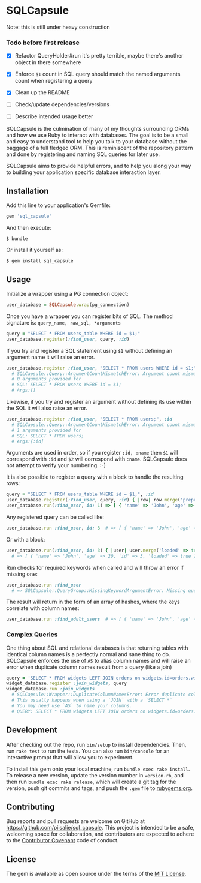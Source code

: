 # SQLCapsule

Note: this is still under heavy construction

### Todo before first release
- [x] Refactor QueryHolder#run it's pretty terrible, maybe there's another object in there somewhere
- [x] Enforce `$1` count in SQL query should match the named arguments count when registering a query
- [x] Clean up the README
- [ ] Check/update dependencies/versions
- [ ] Describe intended usage better


SQLCapsule is the culmination of many of my thoughts surrounding ORMs and how we use Ruby to
interact with databases. The goal is to be a small and easy to understand tool to help you
talk to your database without the baggage of a full fledged ORM. This is reminiscent of the
repository pattern and done by registering and naming SQL queries for later use.

SQLCapsule aims to provide helpful errors, and to help you along your way to building
your application specific database interaction layer.


## Installation

Add this line to your application's Gemfile:

```ruby
gem 'sql_capsule'
```

And then execute:

    $ bundle

Or install it yourself as:

    $ gem install sql_capsule

## Usage

Initialize a wrapper using a PG connection object:
```ruby
user_database = SQLCapsule.wrap(pg_connection)
```

Once you have a wrapper you can register bits of SQL. The method
signature is: `query_name, raw_sql, *arguments`

```ruby
query = "SELECT * FROM users_table WHERE id = $1;"
user_database.register(:find_user, query, :id)
```

If you try and register a SQL statement using `$1` without defining an
argument name it will raise an error.

```ruby
user_database.register :find_user, "SELECT * FROM users WHERE id = $1;"
  # SQLCapsule::Query::ArgumentCountMismatchError: Argument count mismatch
  # 0 arguments provided for
  # SQL: SELECT * FROM users WHERE id = $1;
  # Args:[]
```

Likewise, if you try and register an argument without defining
its use within the SQL it will also raise an error.

```ruby
user_database.register :find_user, "SELECT * FROM users;", :id
  # SQLCapsule::Query::ArgumentCountMismatchError: Argument count mismatch
  # 1 arguments provided for
  # SQL: SELECT * FROM users;
  # Args:[:id]
```

Arguments are used in order, so if you register `:id, :name` then `$1` will
correspond with `:id` and `$2` will correspond with `:name`. SQLCapsule does
not attempt to verify your numbering. :-)

It is also possible to register a query with a block to handle the resulting rows:

```ruby
query = "SELECT * FROM users_table WHERE id = $1;", :id
user_database.register(:find_user, query, :id) { |row| row.merge('preprocessed' => true) }
user_database.run(:find_user, id: 1) => [ { 'name' => 'John', 'age' => 20, 'id' => 3, 'preprocessed' => true} ]
```

Any registered query can be called like:
```ruby
user_database.run :find_user, id: 3  # => [ { 'name' => 'John', 'age' => 20, 'id' => 3 } ]
```

Or with a block:
```ruby
user_database.run(:find_user, id: 3) { |user| user.merge('loaded' => true) }
  # => [ { 'name' => 'John', 'age' => 20, 'id' => 3, 'loaded' => true } ]
```

Run checks for required keywords when called and will throw an error if missing one:
```ruby
user_database.run :find_user
  # => SQLCapsule::QueryGroup::MissingKeywordArgumentError: Missing query argument: id
```

The result will return in the form of an array of hashes, where the keys correlate with column names:
```ruby
user_database.run :find_adult_users  # => [ { 'name' => 'John', 'age' => 20 }, { 'name' =>  'Anne', 'age' =>  23 } ]
```

### Complex Queries

One thing about SQL and relational databases is that returning tables with identical
column names is a perfectly normal and sane thing to do. SQLCapsule enforces the use
of `AS` to alias column names and will raise an error when duplicate column names result
from a query (like a join)

```ruby
query = 'SELECT * FROM widgets LEFT JOIN orders on widgets.id=orders.widget_id;'
widget_database.register :join_widgets, query
widget_database.run :join_widgets
  # SQLCapsule::Wrapper::DuplicateColumnNamesError: Error duplicate column names in resulting table: ["name", "price", "id", "widget_id", "amount", "id"]
  # This usually happens when using a `JOIN` with a `SELECT *`
  # You may need use `AS` to name your columns.
  # QUERY: SELECT * FROM widgets LEFT JOIN orders on widgets.id=orders.widget_id;
```

## Development

After checking out the repo, run `bin/setup` to install dependencies. Then, run `rake test` to run the tests. You can also run `bin/console` for an interactive prompt that will allow you to experiment.

To install this gem onto your local machine, run `bundle exec rake install`. To release a new version, update the version number in `version.rb`, and then run `bundle exec rake release`, which will create a git tag for the version, push git commits and tags, and push the `.gem` file to [rubygems.org](https://rubygems.org).

## Contributing

Bug reports and pull requests are welcome on GitHub at https://github.com/piisalie/sql_capsule. This project is intended to be a safe, welcoming space for collaboration, and contributors are expected to adhere to the [Contributor Covenant](contributor-covenant.org) code of conduct.


## License

The gem is available as open source under the terms of the [MIT License](http://opensource.org/licenses/MIT).
